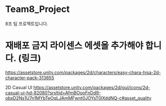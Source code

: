# Team8_Project
8조 팀 프로젝트입니다.

# 재배포 금지 라이센스 에셋을 추가해야 합니다. (링크)
https://assetstore.unity.com/packages/2d/characters/easy-chara-hisa-2d-character-pack-313655

2D Casual UI
https://assetstore.unity.com/packages/2d/gui/icons/2d-casual-ui-hd-82080?srsltid=AfmBOooFnDd9-obxD2Ns1U7n1MYbTeOqLJAmMFwnt0JOYsT0lXddNQ-c#asset_quality
